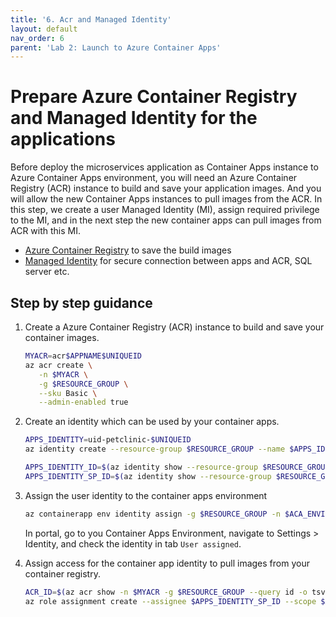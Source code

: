 ```yaml
---
title: '6. Acr and Managed Identity'
layout: default
nav_order: 6
parent: 'Lab 2: Launch to Azure Container Apps'
---
```


# Prepare Azure Container Registry and Managed Identity for the applications

Before deploy the microservices application as Container Apps instance to Azure Container Apps environment, you will need an Azure Container Registry (ACR) instance to build and save your application images. And you will allow the new Container Apps instances to pull images from the ACR. In this step, we create a user Managed Identity (MI), assign required privilege to the MI, and in the next step the new container apps can pull images from ACR with this MI.

* [Azure Container Registry](https://learn.microsoft.com/en-us/azure/container-registry/container-registry-intro) to save the build images
* [Managed Identity](https://learn.microsoft.com/en-us/entra/identity/managed-identities-azure-resources/overview) for secure connection between apps and ACR, SQL server etc.

## Step by step guidance

1. Create a Azure Container Registry (ACR) instance to build and save your container images.

   ```bash
   MYACR=acr$APPNAME$UNIQUEID
   az acr create \
      -n $MYACR \
      -g $RESOURCE_GROUP \
      --sku Basic \
      --admin-enabled true
   ```

1. Create an identity which can be used by your container apps.
  
   ```bash
   APPS_IDENTITY=uid-petclinic-$UNIQUEID
   az identity create --resource-group $RESOURCE_GROUP --name $APPS_IDENTITY --output json

   APPS_IDENTITY_ID=$(az identity show --resource-group $RESOURCE_GROUP --name $APPS_IDENTITY --query id --output tsv)
   APPS_IDENTITY_SP_ID=$(az identity show --resource-group $RESOURCE_GROUP --name $APPS_IDENTITY --query principalId --output tsv)
   ```

1. Assign the user identity to the container apps environment

   ```bash
   az containerapp env identity assign -g $RESOURCE_GROUP -n $ACA_ENVIRONMENT --user-assigned $APPS_IDENTITY_ID
   ```

   In portal, go to you Container Apps Environment, navigate to Settings > Identity, and check the identity in tab `User assigned`.

1. Assign access for the container app identity to pull images from your container registry.

   ```bash
   ACR_ID=$(az acr show -n $MYACR -g $RESOURCE_GROUP --query id -o tsv)
   az role assignment create --assignee $APPS_IDENTITY_SP_ID --scope $ACR_ID --role acrpull
   ```

